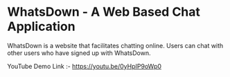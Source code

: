 # WhatsDown - A Web Based Chat Application

WhatsDown is a website that facilitates chatting online. Users can chat with other users who have signed up with WhatsDown.

YouTube Demo Link :- https://youtu.be/0yHpIP9oWp0
